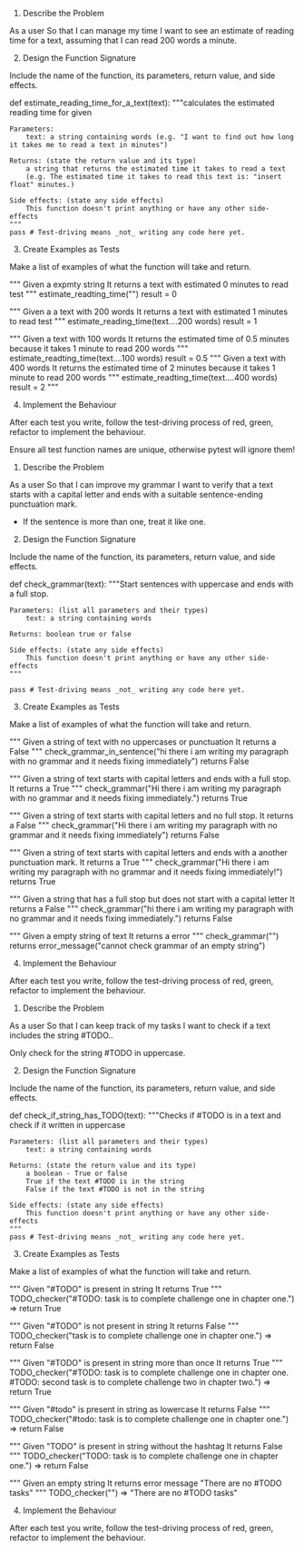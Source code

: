 <!-- estimate_reading_time.py -->
1. Describe the Problem

As a user
So that I can manage my time
I want to see an estimate of reading time for a text, 
assuming that I can read 200 words a minute.

2. Design the Function Signature

Include the name of the function, its parameters, return value, and side effects.


def estimate_reading_time_for_a_text(text):
    """calculates the estimated reading time for given

    Parameters: 
        text: a string containing words (e.g. "I want to find out how long it takes me to read a text in minutes")

    Returns: (state the return value and its type)
        a string that returns the estimated time it takes to read a text 
        (e.g. The estimated time it takes to read this text is: "insert float" minutes.)

    Side effects: (state any side effects)
        This function doesn't print anything or have any other side-effects
    """
    pass # Test-driving means _not_ writing any code here yet.

3. Create Examples as Tests

Make a list of examples of what the function will take and return.


"""
Given a expmty string
It returns a text with estimated 0 minutes to read test
"""
estimate_readting_time("")
result = 0

"""
Given a a text with 200 words
It returns a text with estimated 1 minutes to read test
"""
estimate_reading_time(text....200 words)
result = 1

"""
Given a text with 100 words 
It returns the estimated time of 0.5 minutes because it takes 1 minute to read 200 words
"""
estimate_readting_time(text....100 words)
result = 0.5
"""
Given a text with 400 words 
It returns the estimated time of 2 minutes because it takes 1 minute to read 200 words
"""
estimate_readting_time(text....400 words)
result = 2
"""


4. Implement the Behaviour

After each test you write, follow the test-driving process of red, green, refactor to implement the behaviour.




Ensure all test function names are unique, otherwise pytest will ignore them!









<!-- check_grammar.py -->
1. Describe the Problem

As a user
So that I can improve my grammar
I want to verify that a text starts with a capital letter and ends with a suitable sentence-ending punctuation mark.

- If the sentence is more than one, treat it like one. 

2. Design the Function Signature

Include the name of the function, its parameters, return value, and side effects.


def check_grammar(text):
    """Start sentences with uppercase and ends with a full stop.

    Parameters: (list all parameters and their types)
        text: a string containing words 

    Returns: boolean true or false 

    Side effects: (state any side effects)
        This function doesn't print anything or have any other side-effects
    """

    pass # Test-driving means _not_ writing any code here yet.

3. Create Examples as Tests

Make a list of examples of what the function will take and return.

"""
Given a string of text with no uppercases or punctuation 
It returns a False
"""
check_grammar_in_sentence("hi there i am writing my paragraph with no grammar and it needs fixing immediately")
returns False

"""
Given a string of text starts with capital letters and ends with a full stop.
It returns a True
"""
check_grammar("Hi there i am writing my paragraph with no grammar and it needs fixing immediately.")
returns True

"""
Given a string of text starts with capital letters and no full stop.
It returns a False
"""
check_grammar("Hi there i am writing my paragraph with no grammar and it needs fixing immediately")
returns False

"""
Given a string of text starts with capital letters and ends with a another punctuation mark.
It returns a True
"""
check_grammar("Hi there i am writing my paragraph with no grammar and it needs fixing immediately!")
returns True

"""
Given a string that has a full stop but does not start with a capital letter
It returns a False
"""
check_grammar("hi there i am writing my paragraph with no grammar and it needs fixing immediately.")
returns False

"""
Given a empty string of text 
It returns a error
"""
check_grammar("")
returns error_message("cannot check grammar of an empty string") 

4. Implement the Behaviour

After each test you write, follow the test-driving process of red, green, refactor to implement the behaviour.








<!--TODO Challenge-->
1. Describe the Problem

As a user
So that I can keep track of my tasks
I want to check if a text includes the string #TODO..

Only check for the string #TODO in uppercase.

2. Design the Function Signature

Include the name of the function, its parameters, return value, and side effects.

def check_if_string_has_TODO(text):
    """Checks if #TODO is in a text and check if it written in uppercase

    Parameters: (list all parameters and their types)
        text: a string containing words 

    Returns: (state the return value and its type)
        a boolean - True or false 
        True if the text #TODO is in the string 
        False if the text #TODO is not in the string

    Side effects: (state any side effects)
        This function doesn't print anything or have any other side-effects
    """
    pass # Test-driving means _not_ writing any code here yet.

3. Create Examples as Tests

Make a list of examples of what the function will take and return.


"""
Given "#TODO" is present in string
It returns True
"""
TODO_checker("#TODO: task is to complete challenge one in chapter one.") 
=> return True

"""
Given "#TODO" is not present in string
It returns False
"""
TODO_checker("task is to complete challenge one in chapter one.") 
=> return False

"""
Given "#TODO" is present in string more than once
It returns True
"""
TODO_checker("#TODO: task is to complete challenge one in chapter one. #TODO: second task is to complete challenge two in chapter two.") 
=> return True

"""
Given "#todo" is present in string as lowercase
It returns False
"""
TODO_checker("#todo: task is to complete challenge one in chapter one.") 
=> return False

"""
Given "TODO" is present in string without the hashtag
It returns False
"""
TODO_checker("TODO: task is to complete challenge one in chapter one.") 
=> return False

"""
Given an empty string
It returns error message "There are no #TODO tasks"
"""
TODO_checker("") 
=> "There are no #TODO tasks"


4. Implement the Behaviour

After each test you write, follow the test-driving process of red, green, refactor to implement the behaviour.
